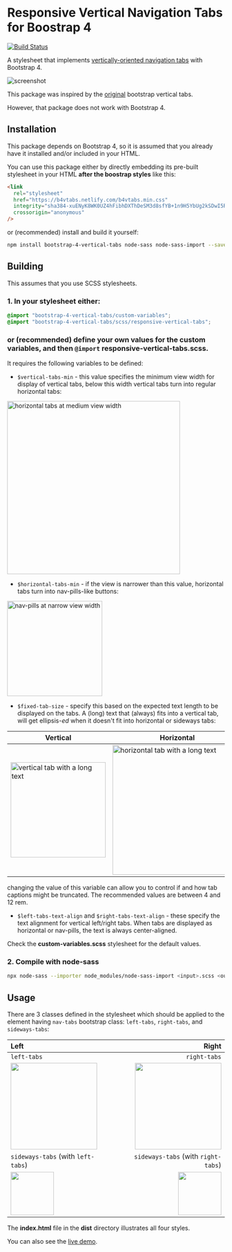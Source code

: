 # Responsive Vertical Navigation Tabs for Boostrap 4

[![Build Status](https://travis-ci.org/tromgy/bootstrap-4-vertical-tabs.png?branch=master)](https://travis-ci.org/tromgy/bootstrap-4-vertical-tabs)

A stylesheet that implements [vertically-oriented navigation tabs](https://b4vtabs.netlify.com) with Bootstrap 4.

![screenshot](vtabs-wide.png)

This package was inspired by the [original](https://github.com/dbtek/bootstrap-vertical-tabs) bootstrap vertical tabs.

However, that package does not work with Bootstrap 4.

## Installation

This package depends on Bootstrap 4, so it is assumed that you already have it installed and/or included
in your HTML.

You can use this package either by directly embedding its pre-built stylesheet in your HTML **after the boostrap styles** like this:

```HTML
<link
  rel="stylesheet"
  href="https://b4vtabs.netlify.com/b4vtabs.min.css"
  integrity="sha384-xuENyK8WK0UZ4hFibhDXThDeSM3d8sfYB+1n9H5YbUg2kSDwI5Rj+l0ytoNPpxzD"
  crossorigin="anonymous"
/>
```

or (recommended) install and build it yourself:

```bash
npm install bootstrap-4-vertical-tabs node-sass node-sass-import --save-dev
```

## Building

This assumes that you use SCSS stylesheets.

### 1. In your stylesheet either:

```SCSS
@import "bootstrap-4-vertical-tabs/custom-variables";
@import "bootstrap-4-vertical-tabs/scss/responsive-vertical-tabs";
```

### or (recommended) define your own values for the custom variables, and then `@import` **responsive-vertical-tabs.scss**.

It requires the following variables to be defined:

- `$vertical-tabs-min` - this value specifies the minimum view width for display of vertical tabs, below this width vertical
tabs turn into regular horizontal tabs:

<img src="vtabs-med.png" alt="horizontal tabs at medium view width" width="400">

- `$horizontal-tabs-min` - if the view is narrower than this value, horizontal tabs turn into nav-pills-like buttons:

<img src="vtabs-narrow.png" alt="nav-pills at narrow view width" width="220">

- `$fixed-tab-size` - specify this based on the expected text length to be displayed on the tabs.
A (long) text that (always) fits into a vertical tab, will get ellipsis-_ed_ when it doesn't fit into
horizontal or sideways tabs:

Vertical                                                                      | Horizontal                                                                            | Sideways
------------------------------------------------------------------------------|---------------------------------------------------------------------------------------|------------------------------------------------------------------------------------------------
<img src="vtabs-longword.png" alt="vertical tab with a long text" width="220">|<img src="vtabs-longword-narrow.png" alt="horizontal tab with a long text" width="300">|<img src="vtabs-longword-sideways.png" alt="vertical sideways tab with a long text" width="100">

changing the value of this variable can allow you to control if and how tab captions might be truncated. The recommended values are between 4 and 12 rem.

- `$left-tabs-text-align` and `$right-tabs-text-align` - these specify the text alignment for vertical left/right tabs. 
When tabs are displayed as horizontal or nav-pills, the text is always center-aligned.

Check the **custom-variables.scss** stylesheet for the default values.

### 2. Compile with node-sass

```bash
npx node-sass --importer node_modules/node-sass-import <input>.scss <output>.css
```

## Usage

There are 3 classes defined in the stylesheet which should be applied to the element having `nav-tabs` bootstrap class:
`left-tabs`, `right-tabs`, and `sideways-tabs`:

Left                                           | Right
:----------------------------------------------|-------------------------------------------------:
`left-tabs`                                    |                                     `right-tabs`
<img src="vtabs-left.png" width="200">         |          <img src="vtabs-right.png" width="200">
`sideways-tabs` (with `left-tabs`)             |              `sideways-tabs` (with `right-tabs`)
<img src="vtabs-left-sideways.png" width="100">| <img src="vtabs-right-sideways.png" width="100">

The **index.html** file in the **dist** directory illustrates all four styles. 

You can also see the [live demo](https://b4vtabs.netlify.com).
